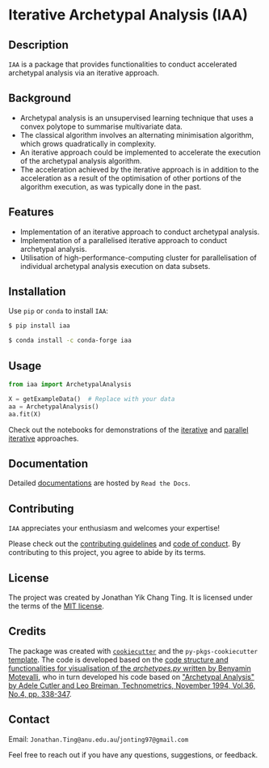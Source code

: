 # Iterative Archetypal Analysis (IAA)

## Description

`IAA` is a package that provides functionalities to conduct accelerated archetypal analysis via an iterative approach.

## Background
* Archetypal analysis is an unsupervised learning technique that uses a convex polytope to summarise multivariate data.
* The classical algorithm involves an alternating minimisation algorithm, which grows quadratically in complexity.
* An iterative approach could be implemented to accelerate the execution of the archetypal analysis algorithm.
* The acceleration achieved by the iterative approach is in addition to the acceleration as a result of the optimisation of other portions of the algorithm execution, as was typically done in the past.

## Features
* Implementation of an iterative approach to conduct archetypal analysis.
* Implementation of a parallelised iterative approach to conduct archetypal analysis.
* Utilisation of high-performance-computing cluster for parallelisation of individual archetypal analysis execution on data subsets.

## Installation

Use `pip` or `conda` to install `IAA`:

```bash
$ pip install iaa
```

```bash
$ conda install -c conda-forge iaa
```

## Usage

```python
from iaa import ArchetypalAnalysis

X = getExampleData()  # Replace with your data
aa = ArchetypalAnalysis()
aa.fit(X)
```

Check out the notebooks for demonstrations of the [iterative](https://github.com/Jon-Ting/iaa/blob/main/docs/iaaDemo.ipynb) and [parallel iterative](https://github.com/Jon-Ting/iaa/blob/main/docs/piaaDemo.ipynb) approaches.

## Documentation

Detailed [documentations](https://iaa.readthedocs.io/en/latest/) are hosted by `Read the Docs`.

## Contributing

`IAA` appreciates your enthusiasm and welcomes your expertise!

Please check out the [contributing guidelines](https://github.com/Jon-Ting/iaa/blob/main/CONTRIBUTING.md) and [code of conduct](https://github.com/Jon-Ting/iaa/blob/main/CONDUCT.md). 
By contributing to this project, you agree to abide by its terms.

## License

The project was created by Jonathan Yik Chang Ting. It is licensed under the terms of the [MIT license](https://github.com/Jon-Ting/iaa/blob/main/LICENSE).

## Credits

The package was created with [`cookiecutter`](https://cookiecutter.readthedocs.io/en/latest/) and the `py-pkgs-cookiecutter` [template](https://github.com/py-pkgs/py-pkgs-cookiecutter).
The code is developed based on the [code structure and functionalities for visualisation of the *archetypes.py* written by Benyamin Motevalli](https://researchdata.edu.au/archetypal-analysis-package/1424520), who in turn developed his code based on ["Archetypal Analysis" by Adele Cutler and Leo Breiman, Technometrics, November 1994, Vol.36, No.4, pp. 338-347](https://www.jstor.org/stable/1269949).

## Contact

Email: `Jonathan.Ting@anu.edu.au`/`jonting97@gmail.com`

Feel free to reach out if you have any questions, suggestions, or feedback.
